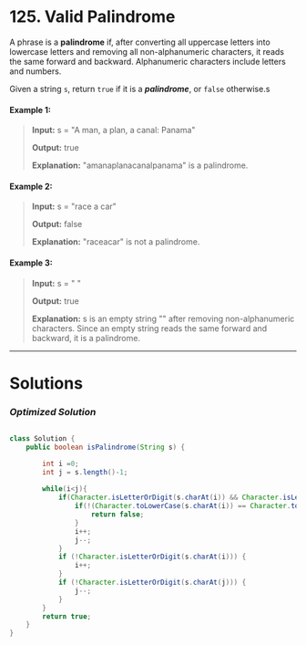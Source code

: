 # 125. Valid Palindrome

A phrase is a **palindrome** if, after converting all uppercase letters into lowercase letters and removing all non-alphanumeric characters, it reads the same forward and backward. Alphanumeric characters include letters and numbers.

Given a string ``s``, return ``true`` if it is a ***palindrome***, or ``false`` otherwise.s

#### Example 1:

>**Input:** s = "A man, a plan, a canal: Panama"
>
>**Output:** true
>
>**Explanation:** "amanaplanacanalpanama" is a palindrome.


#### Example 2:

>**Input:** s = "race a car"
>
>**Output:** false
>
>**Explanation:** "raceacar" is not a palindrome.

#### Example 3:

>**Input:** s = " "
>
>**Output:** true
>
>**Explanation:** s is an empty string "" after removing non-alphanumeric characters.
Since an empty string reads the same forward and backward, it is a palindrome.

---

# Solutions

### *Optimized Solution*

```java

class Solution {
    public boolean isPalindrome(String s) {

        int i =0;
        int j = s.length()-1;
        
        while(i<j){
            if(Character.isLetterOrDigit(s.charAt(i)) && Character.isLetterOrDigit(s.charAt(j))){
                if(!(Character.toLowerCase(s.charAt(i)) == Character.toLowerCase(s.charAt(j)))) {
                    return false;
                }
                i++;
                j--;
            }
            if (!Character.isLetterOrDigit(s.charAt(i))) {
                i++;
            }
            if (!Character.isLetterOrDigit(s.charAt(j))) {
                j--;
            }
        }
        return true;
    }
}

```
